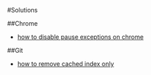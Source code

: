 #Solutions

##Chrome
- [how to disable pause exceptions on chrome](how_to_disable_pause_exceptions_on_chrome.md)
	
##Git
-	[how to remove cached index only](how_to_remove_cached_index_only.md)
